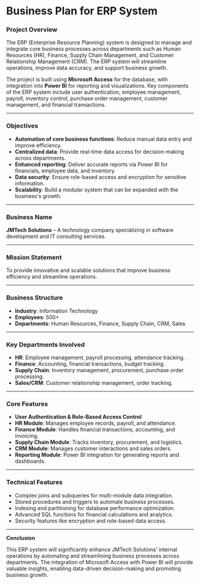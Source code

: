 # Business Plan for ERP System

### Project Overview
The ERP (Enterprise Resource Planning) system is designed to manage and integrate core business processes across departments such as Human Resources (HR), Finance, Supply Chain Management, and Customer Relationship Management (CRM). The ERP system will streamline operations, improve data accuracy, and support business growth.

The project is built using **Microsoft Access** for the database, with integration into **Power BI** for reporting and visualizations. Key components of the ERP system include user authentication, employee management, payroll, inventory control, purchase order management, customer management, and financial transactions.

---

### Objectives
- **Automation of core business functions**: Reduce manual data entry and improve efficiency.
- **Centralized data**: Provide real-time data access for decision-making across departments.
- **Enhanced reporting**: Deliver accurate reports via Power BI for financials, employee data, and inventory.
- **Data security**: Ensure role-based access and encryption for sensitive information.
- **Scalability**: Build a modular system that can be expanded with the business's growth.

---

### Business Name
**JMTech Solutions** – A technology company specializing in software development and IT consulting services.

---

### Mission Statement
To provide innovative and scalable solutions that improve business efficiency and streamline operations.

---

### Business Structure
- **Industry**: Information Technology
- **Employees**: 500+
- **Departments**: Human Resources, Finance, Supply Chain, CRM, Sales

---

### Key Departments Involved
- **HR**: Employee management, payroll processing, attendance tracking.
- **Finance**: Accounting, financial transactions, budget tracking.
- **Supply Chain**: Inventory management, procurement, purchase order processing.
- **Sales/CRM**: Customer relationship management, order tracking.

---

### Core Features
- **User Authentication & Role-Based Access Control**
- **HR Module**: Manages employee records, payroll, and attendance.
- **Finance Module**: Handles financial transactions, accounting, and invoicing.
- **Supply Chain Module**: Tracks inventory, procurement, and logistics.
- **CRM Module**: Manages customer interactions and sales orders.
- **Reporting Module**: Power BI integration for generating reports and dashboards.

---

### Technical Features
- Complex joins and subqueries for multi-module data integration.
- Stored procedures and triggers to automate business processes.
- Indexing and partitioning for database performance optimization.
- Advanced SQL functions for financial calculations and analytics.
- Security features like encryption and role-based data access.

---
**Conclusion**

This ERP system will significantly enhance JMTech Solutions' internal operations by automating and streamlining business processes across departments. The integration of Microsoft Access with Power BI will provide valuable insights, enabling data-driven decision-making and promoting business growth.
